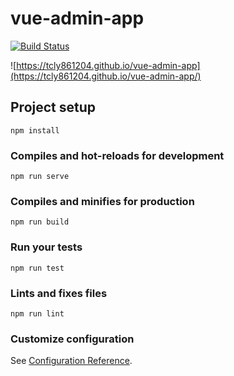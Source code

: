# vue-admin-app

[![Build Status](https://www.travis-ci.org/tcly861204/vue-admin-app.svg?branch=master)](https://www.travis-ci.org/tcly861204/vue-admin-app)

![https://tcly861204.github.io/vue-admin-app](https://tcly861204.github.io/vue-admin-app/)


## Project setup
```
npm install
```

### Compiles and hot-reloads for development
```
npm run serve
```

### Compiles and minifies for production
```
npm run build
```

### Run your tests
```
npm run test
```

### Lints and fixes files
```
npm run lint
```

### Customize configuration
See [Configuration Reference](https://cli.vuejs.org/config/).
